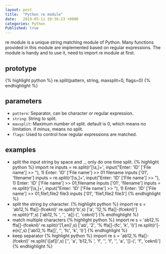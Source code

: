 ```yaml
---
layout: post
title:  "Python re module"
date:   2019-05-11 20:36:23 +0800
categories: Python
Published: true
---
```

re module is a unique string matching module of Python. Many functions provided in this module are implemented based on regular expressions. The module is handy and to use it, need to import re module at first.

## prototype 
{% highlight python %}
re.split(pattern, string, maxsplit=0, flags=0)
{% endhighlight %}
## parameters
+ `pattern`: Separator, can be character or regular expression.<br>
+ `string`: String to split.<br>
+ `maxsplit`: Maximum number of split. default is 0, which means no limitation. if minus, means no split.<br>
+ `flags`: Used to control how regular expressions are matched.<br>

## examples
+ split the input string by space and `,`, only do one time split.
{% highlight python %}
import re
inputs = re.split(r'[\s,]+', input("Enter: 'ID' ['File name'] >> "), 1)
Enter: 'ID' ['File name'] >> 01 filename
inputs
['01', 'filename']
inputs = re.split(r'[\s,]+', input("Enter: 'ID' ['File name'] >> "), 1)
Enter: 'ID' ['File name'] >> 01,filename
inputs
['01', 'filename']
inputs = re.split(r'[\s,]+', input("Enter: 'ID' ['File name'] >> "), 1)
Enter: 'ID' ['File name'] >> 01,file1,file2 file3
inputs
['01', 'file1,file2 file3']
{% endhighlight %}
+ split the string by character.
{% highlight python %}
import re
s = 'ab12,% ffa[]-(fceknl)'
re.split(r'b',s)
['a', '12,% ffa[]-(fceknl)']
re.split(r'f',s)
['ab12,% ', '', 'a[]-(', 'ceknl)']
{% endhighlight %}
+ match multiple characters
{% highlight python %}
import re
s = 'ab12,% ffa[]-(fceknl)'
re.split(r'[1,en]',s)
['ab', '2', '% ffa[]-(fc', 'k', 'l)']
re.split(r'[-e(n]',s)
['ab12,% ffa[]', '', 'fc', 'k', 'l)']
{% endhighlight %}
+ keep separator
{% highlight python %}
import re
s = 'ab12,% ffa[]-(fceknl)'
re.split('([af])',s)
['', 'a', 'b12,% ', 'f', '', 'f', '', 'a', '[]-(', 'f', 'ceknl)']
{% endhighlight %}

